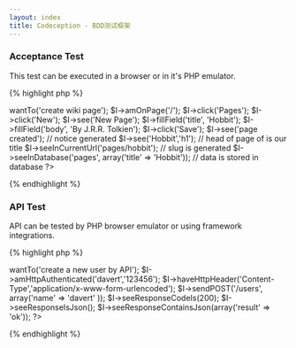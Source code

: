 ```yaml
---
layout: index
title: Codeception - BDD测试框架
---          
```


### Acceptance Test

This test can be executed in a browser or in it's PHP emulator.

{% highlight php %}
<?php
$I = new WebGuy($scenario);
$I->wantTo('create wiki page');
$I->amOnPage('/');
$I->click('Pages');
$I->click('New');
$I->see('New Page');
$I->fillField('title', 'Hobbit');
$I->fillField('body', 'By J.R.R. Tolkien');
$I->click('Save');
$I->see('page created'); // notice generated
$I->see('Hobbit','h1'); // head of page of is our title
$I->seeInCurrentUrl('pages/hobbit'); // slug is generated
$I->seeInDatabase('pages', array('title' => 'Hobbit')); // data is stored in database
?>
{% endhighlight %}

### API Test

API can be tested by PHP browser emulator or using framework integrations.

{% highlight php %}
<?php
$I = new ApiGuy($scenario);
$I->wantTo('create a new user by API');
$I->amHttpAuthenticated('davert','123456');
$I->haveHttpHeader('Content-Type','application/x-www-form-urlencoded');
$I->sendPOST('/users', array('name' => 'davert' ));
$I->seeResponseCodeIs(200);
$I->seeResponseIsJson();
$I->seeResponseContainsJson(array('result' => 'ok'));
?>
{% endhighlight %}
